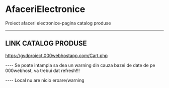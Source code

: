 # AfaceriElectronice
Proiect afaceri electronice-pagina catalog produse


-------------------
LINK CATALOG PRODUSE
-------------------

https://gvdproiect.000webhostapp.com/Cart.php



---- Se poate intampla sa dea un warning din cauza bazei de date de pe 000webhost, va trebui dat refresh!!!

---- Local nu are nicio eroare/warning
